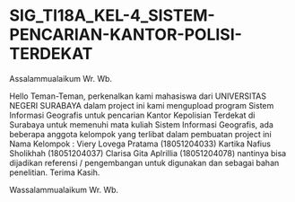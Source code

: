 # SIG_TI18A_KEL-4_SISTEM-PENCARIAN-KANTOR-POLISI-TERDEKAT

Assalammualaikum Wr. Wb.

Hello Teman-Teman, perkenalkan kami mahasiswa dari UNIVERSITAS NEGERI SURABAYA dalam project ini kami mengupload program Sistem Informasi Geografis untuk pencarian Kantor Kepolisian Terdekat di Surabaya untuk memenuhi mata kuliah Sistem Informasi Geografis, ada beberapa anggota kelompok yang terlibat dalam pembuatan project ini Nama Kelompok :
Viery Lovega Pratama (18051204033)
Kartika Nafius Sholikhah (18051204037)
Clarisa Gita Aplrillia (18051204078)
nantinya bisa dijadikan referensi / pengembangan untuk digunakan dan sebagai bahan penelitian. Terima Kasih.

Wassalammualaikum Wr. Wb.
